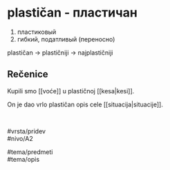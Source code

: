 # plastičan - пластичан

1. пластиковый  
2. гибкий, податливый (переносно)  

plastičan → plastičniji → najplastičniji  

## Rečenice

Kupili smo [[voće]] u plastičnoj [[kesa|kesi]].  

On je dao vrlo plastičan opis cele [[situacija|situacije]].  

<br>

#vrsta/pridev  
#nivo/A2  

#tema/predmeti  
#tema/opis  
